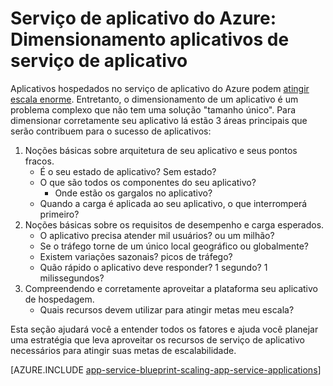 <properties
    pageTitle="Serviço de aplicativo do Azure: Dimensionamento aplicativos de serviço de aplicativo"
    description="Aprenda as vantagens e desvantagens do dimensionamento aplicativo no aplicativo de serviço."
    keywords="aplicativo, azure aplicativo serviço, escaláveis, plano de serviço de aplicativo escala, custos de serviço de aplicativo"
    services="app-service"
    documentationCenter=""
    authors="btardif"
    manager="wpickett"
    editor=""/>

<tags
    ms.service="app-service"
    ms.workload="na"
    ms.tgt_pltfrm="na"
    ms.devlang="na"
    ms.topic="article"
    ms.date="10/07/2016"
    ms.author="byvinyal"/>

# <a name="azure-app-service-scaling-app-service-applications"></a>Serviço de aplicativo do Azure: Dimensionamento aplicativos de serviço de aplicativo

Aplicativos hospedados no serviço de aplicativo do Azure podem [atingir escala enorme](https://azure.microsoft.com/blog/canadian-broadcasting-corporation-radio-canada-leverage-azure-for-smooth-election-coverage/).
Entretanto, o dimensionamento de um aplicativo é um problema complexo que não tem uma solução "tamanho único". Para dimensionar corretamente seu aplicativo lá estão 3 áreas principais que serão contribuem para o sucesso de aplicativos:

1. Noções básicas sobre arquitetura de seu aplicativo e seus pontos fracos.
    * É o seu estado de aplicativo? Sem estado?
    * O que são todos os componentes do seu aplicativo?
        * Onde estão os gargalos no aplicativo?
    * Quando a carga é aplicada ao seu aplicativo, o que interromperá primeiro?
2. Noções básicas sobre os requisitos de desempenho e carga esperados.
    * O aplicativo precisa atender mil usuários? ou um milhão?
    * Se o tráfego torne de um único local geográfico ou globalmente?
    * Existem variações sazonais? picos de tráfego?
    * Quão rápido o aplicativo deve responder? 1 segundo? 1 milissegundos?
3. Compreendendo e corretamente aproveitar a plataforma seu aplicativo de hospedagem.
    * Quais recursos devem utilizar para atingir metas meu escala?

Esta seção ajudará você a entender todos os fatores e ajuda você planejar uma estratégia que leva aproveitar os recursos de serviço de aplicativo necessários para atingir suas metas de escalabilidade.

[AZURE.INCLUDE [app-service-blueprint-scaling-app-service-applications](../../includes/app-service-blueprint-scaling-app-service-applications.md)]

